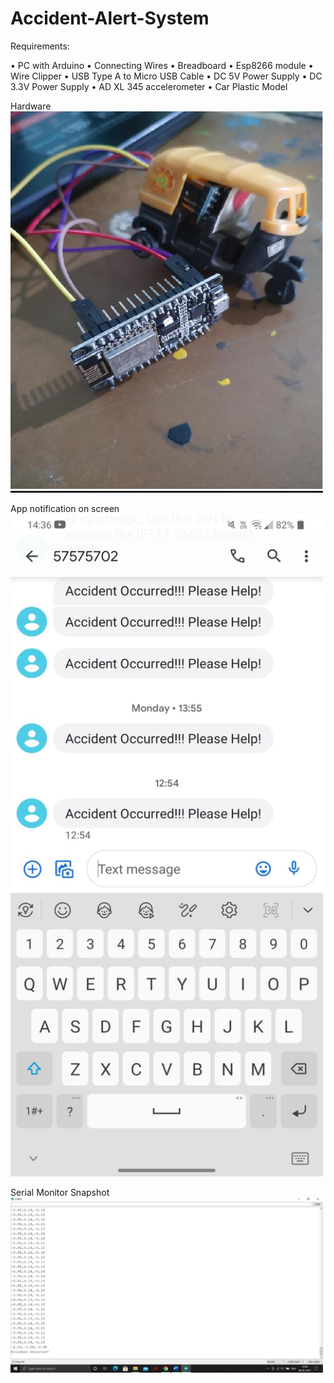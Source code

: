 # Accident-Alert-System

Requirements:

• PC with Arduino
• Connecting Wires
• Breadboard
• Esp8266 module
• Wire Clipper
• USB Type A to Micro USB Cable
• DC 5V Power Supply
• DC 3.3V Power Supply
• AD XL 345 accelerometer
• Car Plastic Model

<p align="center">
  
  Hardware
  <img src="Hardware.png" width="500" title="hover text">
  
  App notification on screen
  <img src="App notification on screen.jpg" width="500" title="hover text">
  
  Serial Monitor Snapshot
  <img src="Serial Monitor Snapshot.jpg" width="500" title="hover text">
</p>
